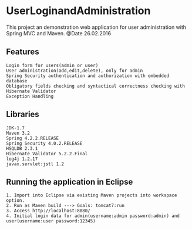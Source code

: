 # UserLoginandAdministration
This project an demonstration web application for user administration with Spring MVC and Maven.
@Date 26.02.2016

Features
--------

	Login form for users(admin or user)
	User administration(add,edit,delete), only for admin
	Spring Security authentication and authorization with embedded database
	Obligatory fields checking and syntactical correctness checking with Hibernate Validator
	Exception Handling
	
Libraries
---------

	JDK-1.7
	Maven 3.2
	Spring 4.2.2.RELEASE
	Spring Security 4.0.2.RELEASE
	HSQLDB 2.3.1
	Hibernate Validator 5.2.2.Final
	log4j 1.2.17
	javax.servlet:jstl 1.2

Running the application in Eclipse
-----------------------

	1. Import into Eclipse via existing Maven projects into workspace option.
	2. Run as Maven build ---> Goals: tomcat7:run
	3. Access http://localhost:8080/ 
	4. Initial login data for admin(username:admin password:admin) and user(username:user password:12345)
	


	 

